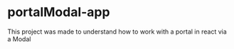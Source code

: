 # portalModal-app
This project was made to understand how to work with a portal in react via a Modal
